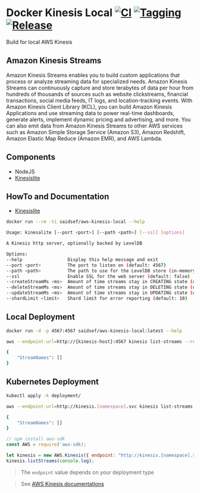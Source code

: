 # Docker Kinesis Local [![CI](https://github.com/saidsef/aws-kinesis-local/actions/workflows/docker.yml/badge.svg)](#howto-and-documentation) [![Tagging](https://github.com/saidsef/aws-kinesis-local/actions/workflows/tagging.yml/badge.svg)](#howto-and-documentation) [![Release](https://github.com/saidsef/aws-kinesis-local/actions/workflows/release.yml/badge.svg)](#howto-and-documentation)

Build for local AWS Kinesis

## Amazon Kinesis Streams

Amazon Kinesis Streams enables you to build custom applications that process or analyze streaming data for specialized needs. Amazon Kinesis Streams can continuously capture and store terabytes of data per hour from hundreds of thousands of sources such as website clickstreams, financial transactions, social media feeds, IT logs, and location-tracking events. With Amazon Kinesis Client Library (KCL), you can build Amazon Kinesis Applications and use streaming data to power real-time dashboards, generate alerts, implement dynamic pricing and advertising, and more. You can also emit data from Amazon Kinesis Streams to other AWS services such as Amazon Simple Storage Service (Amazon S3), Amazon Redshift, Amazon Elastic Map Reduce (Amazon EMR), and AWS Lambda.

## Components

* NodeJS
* [Kinesislite](https://github.com/mhart/kinesalite)

## HowTo and Documentation

* [Kinesislite](https://github.com/mhart/kinesalite)

 ```bash
docker run --rm -ti saidsef/aws-kinesis-local --help

 Usage: kinesalite [--port <port>] [--path <path>] [--ssl] [options]

 A Kinesis http server, optionally backed by LevelDB

 Options:
 --help                 Display this help message and exit
 --port <port>          The port to listen on (default: 4567)
 --path <path>          The path to use for the LevelDB store (in-memory by default)
 --ssl                  Enable SSL for the web server (default: false)
 --createStreamMs <ms>  Amount of time streams stay in CREATING state (default: 500)
 --deleteStreamMs <ms>  Amount of time streams stay in DELETING state (default: 500)
 --updateStreamMs <ms>  Amount of time streams stay in UPDATING state (default: 500)
 --shardLimit <limit>   Shard limit for error reporting (default: 10)
 ```

## Local Deployment

```bash
docker run -d -p 4567:4567 saidsef/aws-kinesis-local:latest --help
```

```bash
aws --endpoint-url=http://{kinesis-host}:4567 kinesis list-streams --region eu-west-1

{
    "StreamNames": []
}
```

## Kubernetes Deployment

```bash
kubectl apply -k deployment/

```

```bash
aws --endpoint-url=http://kinesis.[namespace].svc kinesis list-streams --region eu-west-1

{
    "StreamNames": []
}
```

```javascript
// npm install aws-sdk
const AWS = require('aws-sdk);

let kinesis = new AWS.Kinesis({ endpoint: "http://kinesis.[namespace].svc", region: "eu-west-1"})
kinesis.listStreams(console.log);
```

> The `endpoint` value depends on your deployment type

> See [AWS Kinesis documentations](https://docs.aws.amazon.com/AWSJavaScriptSDK/latest/AWS/Kinesis.html)
